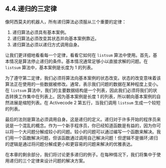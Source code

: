 ## 4.4.递归的三定律

像阿西莫夫的机器人，所有递归算法必须服从三个重要的定律：

1. 递归算法必须具有基本案例。
2. 递归算法必须改变其状态并向基本案例靠近。
3. 递归算法必须以递归方式调用自身。

让我们更详细地看看每一个定律，看看它如何在 `listsum` 算法中使用。首先，基本情况是算法停止递归的条件。基本情况通常足够小以直接求解的问题。在`listsum` 算法中，基本案例是长度为 1 的列表。

为了遵守第二定律，我们必须将算法向基本案例的状态改变。状态的改变意味着该算法正在使用的一些数据被修改。通常，表示我们问题的数据在某种程度上变小。在 `listsum` 算法中，我们的主要数据结构是一个列表，因此我们必须将我们的状态转换工作集中在列表上。因为基本案例是长度 1 的列表，所以朝向基本案例的自然进展是缩短列表。在 Activecode 2 第五行，当我们调用 `listsum` 生成一个较短的列表。

最后的法则是算法必须调用自身。这是递归的定义。递归对于许多开始的程序员来说是一个混乱的概念。作为一个新手程序员，你已经知道函数是有益的，因为你可以将一个大问题分解成较小的问题。较小的问题可以通过编写一个函数来解决。我们用一个函数解决问题，但该函数通过调用自己解决问题！但逻辑不是循环;递归的逻辑是通过将问题分解成更小和更容易的问题来解决的优雅表达。

在本章的剩余部分，我们将讨论更多递归的例子。在每种情况下，我们将集中于使用递归的三个定律来设计问题的解决方案。


